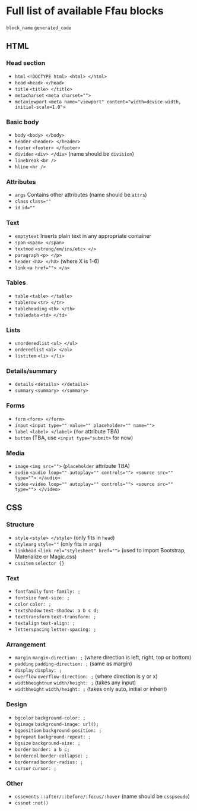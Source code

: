 # Full list of available Ffau blocks

`block_name` `generated_code`

## HTML
### Head section
* `html` `<!DOCTYPE html> <html> </html>`
* `head` `<head> </head>`
* `title` `<title> </title>`
* `metacharset` `<meta charset="">`
* `metaviewport` `<meta name="viewport" content="width=device-width, initial-scale=1.0">`

### Basic body
* `body` `<body> </body>`
* `header` `<header> </header>`
* `footer` `<footer> </footer>`
* `divider` `<div> </div>` (name should be `division`)
* `linebreak` `<br />`
* `hline` `<hr />`

### Attributes
* `args` Contains other attributes (name should be `attrs`)
* `class` `class=""`
* `id` `id=""`

### Text
* `emptytext` Inserts plain text in any appropriate container
* `span` `<span> </span>`
* `textmod` `<strong/em/ins/etc> </>`
* `paragraph` `<p> </p>`
* `header` `<hX> </hX>` (where X is 1-6)
* `link` `<a href=""> </a>`

### Tables
* `table` `<table> </table>`
* `tablerow` `<tr> </tr>`
* `tableheading` `<th> </th>`
* `tabledata` `<td> </td>`

### Lists
* `unorderedlist` `<ul> </ul>`
* `orderedlist` `<ol> </ol>`
* `listitem` `<li> </li>`

### Details/summary
* `details` `<details> </details>`
* `summary` `<summary> </summary>`

### Forms
* `form` `<form> </form>`
* `input` `<input type="" value="" placeholder="" name="">`
* `label` `<label> </label>` (`for` attribute TBA)
* `button` (TBA, use `<input type="submit>` for now)

### Media
* `image` `<img src="">` (`placeholder` attribute TBA)
* `audio` `<audio loop="" autoplay="" controls=""> <source src="" type=""> </audio>`
* `video` `<video loop="" autoplay="" controls=""> <source src="" type=""> </video>`

## CSS
### Structure
* `style` `<style> </style>` (only fits in `head`)
* `stylearg` `style=""` (only fits in `args`)
* `linkhead` `<link rel="stylesheet" href="">` (used to import Bootstrap, Materialize or Magic.css)
* `cssitem` `selector {}`

### Text
* `fontfamily` `font-family: ;`
* `fontsize` `font-size: ;`
* `color` `color: ;`
* `textshadow` `text-shadow: a b c d;`
* `texttransform` `text-transform: ;`
* `textalign` `text-align: ;`
* `letterspacing` `letter-spacing: ;`

### Arrangement
* `margin` `margin-direction: ;` (where direction is left, right, top or bottom)
* `padding` `padding-direction: ;` (same as margin)
* `display` `display: ;`
* `overflow` `overflow-direction: ;` (where direction is y or x)
* `widthheightnum` `width/height: ;` (takes any input)
* `widthheight` `width/height: ;` (takes only auto, initial or inherit)

### Design
* `bgcolor` `background-color: ;`
* `bgimage` `background-image: url();`
* `bgposition` `background-position: ;`
* `bgrepeat` `background-repeat: ;`
* `bgsize` `background-size: ;`
* `border` `border: a b c;`
* `bordercol` `border-collapse: ;`
* `borderrad` `border-radius: ;`
* `cursor` `cursor: ;`

### Other
* `cssevents` `::after/::before/:focus/:hover` (name should be `csspseudo`)
* `cssnot` `:not()`

